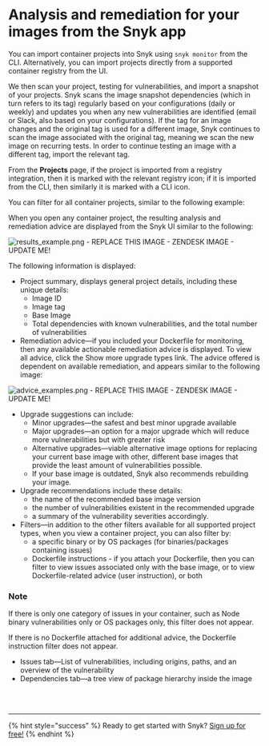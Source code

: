 # Analysis and remediation for your images from the Snyk app

You can import container projects into Snyk using `snyk monitor` from the CLI. Alternatively, you can import projects directly from a supported container registry from the UI.

We then scan your project, testing for vulnerabilities, and import a snapshot of your projects. Snyk scans the image snapshot dependencies \(which in turn refers to its tag\) regularly based on your configurations \(daily or weekly\) and updates you when any new vulnerabilities are identified \(email or Slack, also based on your configurations\). If the tag for an image changes and the original tag is used for a different image, Snyk continues to scan the image associated with the original tag, meaning we scan the new image on recurring tests. In order to continue testing an image with a different tag, import the relevant tag.

From the **Projects** page, if the project is imported from a registry integration, then it is marked with the relevant registry icon; if it is imported from the CLI, then similarly it is marked with a CLI icon.

You can filter for all container projects, similar to the following example:

When you open any container project, the resulting analysis and remediation advice are displayed from the Snyk UI similar to the following:

![results\_example.png - REPLACE THIS IMAGE - ZENDESK IMAGE - UPDATE ME!](https://support.snyk.io/hc/article_attachments/360007147018/uuid-069520cd-66e8-9f80-5bcf-c7845009ff54-en.png)

The following information is displayed:

* Project summary, displays general project details, including these unique details:
  * Image ID
  * Image tag
  * Base Image
  * Total dependencies with known vulnerabilities, and the total number of vulnerabilities
* Remediation advice—if you included your Dockerfile for monitoring, then any available actionable remediation advice is displayed. To view all advice, click the Show more upgrade types link. The advice offered is dependent on available remediation, and appears similar to the following image:

![advice\_examples.png - REPLACE THIS IMAGE - ZENDESK IMAGE - UPDATE ME!](https://support.snyk.io/hc/article_attachments/360007147038/uuid-431ce2b1-e5f0-0025-7932-0171b35cb9bb-en.png)

* Upgrade suggestions can include:
  * Minor upgrades—the safest and best minor upgrade available
  * Major upgrades—an option for a major upgrade which will reduce more vulnerabilities but with greater risk
  * Alternative upgrades—viable alternative image options for replacing your current base image with other, different base images that provide the least amount of vulnerabilities possible.
  * If your base image is outdated, Snyk also recommends rebuilding your image.
* Upgrade recommendations include these details:
  * the name of the recommended base image version
  * the number of vulnerabilities existent in the recommended upgrade
  * a summary of the vulnerability severities accordingly.
* Filters—in addition to the other filters available for all supported project types, when you view a container project, you can also filter by:
  * a specific binary or by OS packages \(for binaries/packages containing issues\)
  * Dockerfile instructions - if you attach your Dockerfile, then you can filter to view issues associated only with the base image, or to view Dockerfile-related advice \(user instruction\), or both

### Note

If there is only one category of issues in your container, such as Node binary vulnerabilities only or OS packages only, this filter does not appear.

If there is no Dockerfile attached for additional advice, the Dockerfile instruction filter does not appear.

* Issues tab—List of vulnerabilities, including origins, paths, and an overview of the vulnerability
* Dependencies tab—a tree view of package hierarchy inside the image

 
<br><br><hr>

{% hint style="success" %}
Ready to get started with Snyk? [Sign up for free!](https://snyk.io/login?cta=sign-up&loc=footer&page=support_docs_page)
{% endhint %}